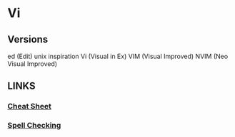 # Vi
## Versions

ed (Edit) unix inspiration
Vi (Visual in Ex)
VIM (Visual Improved)
NVIM (Neo Visual Improved)

## LINKS

### [Cheat Sheet](cheatsheet.md)
### [Spell Checking](spell.md)